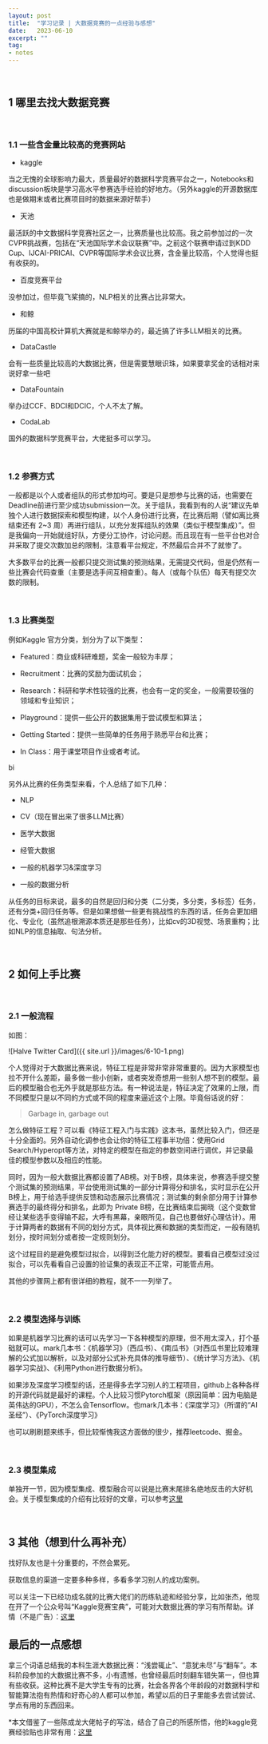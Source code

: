 ```yaml
---
layout: post
title:  "学习记录 | 大数据竞赛的一点经验与感想"
date:   2023-06-10
excerpt: ""
tag:
- notes
---
```


<br/>

## 1 哪里去找大数据竞赛

 <br/>

### 1.1 一些含金量比较高的竞赛网站

* kaggle

当之无愧的全球影响力最大，质量最好的数据科学竞赛平台之一，Notebooks和discussion板块是学习高水平参赛选手经验的好地方。（另外kaggle的开源数据库也是做期末或者比赛项目时的数据来源好帮手）

* 天池

最活跃的中文数据科学竞赛社区之一，比赛质量也比较高。我之前参加过的一次CVPR挑战赛，包括在“天池国际学术会议联赛”中。之前这个联赛申请过到KDD Cup、IJCAI-PRICAI、CVPR等国际学术会议比赛，含金量比较高，个人觉得也挺有收获的。

* 百度竞赛平台

没参加过，但毕竟飞桨搞的，NLP相关的比赛占比非常大。

* 和鲸

历届的中国高校计算机大赛就是和鲸举办的，最近搞了许多LLM相关的比赛。

* DataCastle

会有一些质量比较高的大数据比赛，但是需要慧眼识珠，如果要拿奖金的话相对来说好拿一些吧

* DataFountain

举办过CCF、BDCI和DCIC，个人不太了解。

* CodaLab

国外的数据科学竞赛平台，大佬挺多可以学习。

 <br/>

### 1.2 参赛方式

一般都是以个人或者组队的形式参加均可。要是只是想参与比赛的话，也需要在Deadline前进行至少成功submission一次。关于组队，我看到有的人说“建议先单独个人进行数据探索和模型构建，以个人身份进行比赛，在比赛后期（譬如离比赛结束还有 2~3 周）再进行组队，以充分发挥组队的效果（类似于模型集成）”。但是我偏向一开始就组好队，方便分工协作，讨论问题。而且现在有一些平台也对合并采取了提交次数加总的限制，注意看平台规定，不然最后合并不了就惨了。

大多数平台的比赛一般都只提交测试集的预测结果，无需提交代码，但是仍然有一些比赛会代码查重（主要是选手间互相查重）。每人（或每个队伍）每天有提交次数的限制。

 <br/>

### 1.3 比赛类型

例如Kaggle 官方分类，划分为了以下类型：

* Featured：商业或科研难题，奖金一般较为丰厚；

* Recruitment：比赛的奖励为面试机会；

* Research：科研和学术性较强的比赛，也会有一定的奖金，一般需要较强的领域和专业知识；

* Playground：提供一些公开的数据集用于尝试模型和算法；

* Getting Started：提供一些简单的任务用于熟悉平台和比赛；

* In Class：用于课堂项目作业或者考试。

bi

另外从比赛的任务类型来看，个人总结了如下几种：

* NLP

* CV（现在冒出来了很多LLM比赛）

* 医学大数据

* 经管大数据

* 一般的机器学习&深度学习

* 一般的数据分析

从任务的目标来说，最多的自然是回归和分类（二分类，多分类，多标签）任务，还有分类+回归任务等。但是如果想做一些更有挑战性的东西的话，任务会更加细化、专业化（虽然追根溯源本质还是那些任务），比如cv的3D视觉、场景重构；比如NLP的信息抽取、句法分析。

 <br/>

## 2 如何上手比赛

 <br/>

### 2.1 一般流程

如图：

![Halve Twitter Card]({{ site.url }}/images/6-10-1.png)

个人觉得对于大数据比赛来说，特征工程是非常非常非常重要的。因为大家模型也拉不开什么差距，最多做一些小创新，或者突发奇想用一些别人想不到的模型。最后的模型融合也无外乎就是那些方法。有一种说法是，特征决定了效果的上限，而不同模型只是以不同的方式或不同的程度来逼近这个上限。毕竟俗话说的好：

> Garbage in, garbage out

怎么做特征工程？可以看《特征工程入门与实践》这本书，虽然比较入门，但还是十分全面的。另外自动化调参也会让你的特征工程事半功倍：使用Grid Search/Hyperopt等方法，对特定的模型在指定的参数空间进行调优，并记录最佳的模型参数以及相应的性能。

同时，因为一般大数据比赛都设置了AB榜。对于B榜，具体来说，参赛选手提交整个测试集的预测结果，平台使用测试集的一部分计算得分和排名，实时显示在公开B榜上，用于给选手提供反馈和动态展示比赛情况；测试集的剩余部分用于计算参赛选手的最终得分和排名，此即为 Private B榜，在比赛结束后揭晓（这个变数曾经让某些选手变得输不起，大呼有黑幕，亲眼所见，自己也要做好心理估计）。用于计算两者的数据有不同的划分方式，具体视比赛和数据的类型而定，一般有随机划分，按时间划分或者按一定规则划分。

这个过程目的是避免模型过拟合，以得到泛化能力好的模型。要看自己模型过没过拟合，可以先看看自己设置的验证集的表现正不正常，可能管点用。

其他的步骤网上都有很详细的教程，就不一一列举了。

 <br/>

### 2.2 模型选择与训练

如果是机器学习比赛的话可以先学习一下各种模型的原理，但不用太深入，打个基础就可以。mark几本书：《机器学习》（西瓜书）、《南瓜书》（对西瓜书里比较难理解的公式加以解析，以及对部分公式补充具体的推导细节）、《统计学习方法》、《机器学习实战》、《利用Python进行数据分析》。

如果涉及深度学习模型的话，还是得多去学习别人的工程项目，github上各种各样的开源代码就是最好的课程。个人比较习惯Pytorch框架（原因简单：因为电脑是英伟达的GPU），不怎么会Tensorflow。也mark几本书：《深度学习》（所谓的“AI圣经”）、《PyTorch深度学习》

也可以刷刷题来练手，但比较惭愧我这方面做的很少，推荐leetcode、掘金。

 <br/>

### 2.3 模型集成

单独开一节，因为模型集成、模型融合可以说是比赛末尾排名绝地反击的大好机会。关于模型集成的介绍有比较好的文章，可以参考[这里](https://github.com/MLWave/Kaggle-Ensemble-Guide)

 <br/>

## 3 其他（想到什么再补充）

找好队友也是十分重要的，不然会累死。

获取信息的渠道一定要多种多样，多看多学习别人的成功案例。

可以关注一下已经功成名就的比赛大佬们的历练轨迹和经验分享，比如张杰，他现在开了一个公众号叫“Kaggle竞赛宝典”，可能对大数据比赛的学习有所帮助。详情（不是广告）：[这里](https://mp.weixin.qq.com/s?__biz=Mzk0NDE5Nzg1Ng==&mid=100005934&idx=1&sn=b10a61b180f56ffcf4087c0198d213f2&chksm=432901a1745e88b7495d187cfbba9095a90ab7d465cb42831747ab49d546764ddbd8bb4abb0c&xtrack=1&scene=0&subscene=10000&clicktime=1686400350&enterid=1686400350&sessionid=0&ascene=7&realreporttime=1686400350653&forceh5=1&devicetype=android-31&version=2800225f&nettype=cmnet&abtest_cookie=AAACAA%3D%3D&lang=zh_CN&session_us=gh_2ff1f332edb4&exportkey=n_ChQIAhIQUuNqiKdSgnUgWx9OiG%2FMyxLrAQIE97dBBAEAAAAAAOIKLEXocScAAAAOpnltbLcz9gKNyK89dVj0Wj8fReL1sZy7kPJTcwxN3DqvT9DjufyAewQaDXKtZJTTlgMofA%2BJBm1Y6UcCGZtkcQdGKUIDPEA1QRuSjAZAlMpVP6X8B2gXC9zNoMWTXybAT68n68jPUluBoyglTGk9B7D9cFQYluqtPE2niCnL3fWphjbQ7JjnNi3GzZjOy1SqMac2YyH6eJ7UCMb8loXsyDm7kSeLPDbKxRDKWidg43xxmJRR6%2F3Srl%2FAHl9jsMC3D%2BsBdRhI2h0y4800iHaW4%2FDoeO0%3D&pass_ticket=2WM0%2B6fUHK1dRp%2FMNOb8wpHcKhaN11z4TR1C8oDdS%2BdIAqhyvguI48zoH6nwPBYo&wx_header=3)

## 最后的一点感想

拿三个词语总结我的本科生涯大数据比赛：“浅尝辄止”、“意犹未尽”与“翻车”。本科阶段参加的大数据比赛不多，小有遗憾，也曾经最后时刻翻车错失第一，但也算有些收获。这种比赛不是大学生专有的比赛，社会各界各个年龄段的对数据科学和智能算法抱有热情和好奇心的人都可以参加，希望以后的日子里能多去尝试尝试、学点有用的东西回来。

*本文借鉴了一些陈成龙大佬帖子的写法，结合了自己的所感所悟，他的kaggle竞赛经验贴也非常有用：[这里](https://zhuanlan.zhihu.com/p/26820998)

